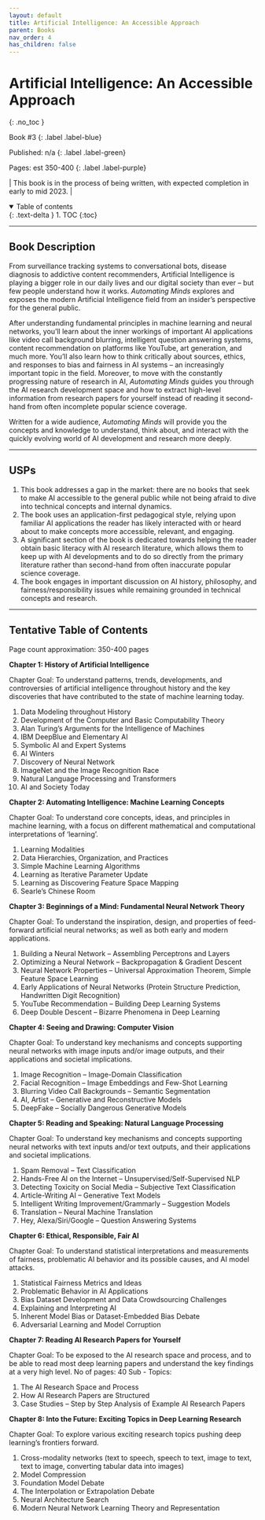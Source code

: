 ```yaml
---
layout: default
title: Artificial Intelligence: An Accessible Approach
parent: Books
nav_order: 4
has_children: false
---
```


# Artificial Intelligence: An Accessible Approach
{: .no_toc }

<!-- Understanding the Function and Impact of Artificial Intelligence in Our Digital Society 
{: .fs-6 .fw-300 } -->

Book #3
{: .label .label-blue}

Published: n/a
{: .label .label-green}

Pages: est 350-400
{: .label .label-purple}

| This book is in the process of being written, with expected completion in early to mid 2023. |


<details open markdown="block">
  <summary>
    Table of contents
  </summary>
  {: .text-delta }
1. TOC
{:toc}
</details>

---

## Book Description
From surveillance tracking systems to conversational bots, disease diagnosis to addictive content recommenders, Artificial Intelligence is playing a bigger role in our daily lives and our digital society than ever – but few people understand how it works. *Automating Minds* explores and exposes the modern Artificial Intelligence field from an insider’s perspective for the general public. 

After understanding fundamental principles in machine learning and neural networks, you’ll learn about the inner workings of important AI applications like video call background blurring, intelligent question answering systems, content recommendation on platforms like YouTube, art generation, and much more. You’ll also learn how to think critically about sources, ethics, and responses to bias and fairness in AI systems – an increasingly important topic in the field. Moreover, to move with the constantly progressing nature of research in AI, *Automating Minds* guides you through the AI research development space and how to extract high-level information from research papers for yourself instead of reading it second-hand from often incomplete popular science coverage. 

Written for a wide audience, *Automating Minds* will provide you the concepts and knowledge to understand, think about, and interact with the quickly evolving world of AI development and research more deeply. 

---

## USPs
1. This book addresses a gap in the market: there are no books that seek to make AI accessible to the general public while not being afraid to dive into technical concepts and internal dynamics. 
2. The book uses an application-first pedagogical style, relying upon familiar AI applications the reader has likely interacted with or heard about to make concepts more accessible, relevant, and engaging. 
3. A significant section of the book is dedicated towards helping the reader obtain basic literacy with AI research literature, which allows them to keep up with AI developments and to do so directly from the primary literature rather than second-hand from often inaccurate popular science coverage.  
4. The book engages in important discussion on AI history, philosophy, and fairness/responsibility issues while remaining grounded in technical concepts and research. 

---

## Tentative Table of Contents
Page count approximation: 350-400 pages

**Chapter 1: History of Artificial Intelligence** 

Chapter Goal: To understand patterns, trends, developments, and controversies of artificial intelligence throughout history and the key discoveries that have contributed to the state of machine learning today.

1.	Data Modeling throughout History
2.	Development of the Computer and Basic Computability Theory
3.	Alan Turing’s Arguments for the Intelligence of Machines
4.	IBM DeepBlue and Elementary AI
5.	Symbolic AI and Expert Systems
6.	AI Winters
7.	Discovery of Neural Network
8.	ImageNet and the Image Recognition Race
9.	Natural Language Processing and Transformers
10.	 AI and Society Today


**Chapter 2:  Automating Intelligence: Machine Learning Concepts**

Chapter Goal: To understand core concepts, ideas, and principles in machine learning, with a focus on different mathematical and computational interpretations of ‘learning’.

1.	Learning Modalities
2.	Data Hierarchies, Organization, and Practices
3.	Simple Machine Learning Algorithms
4.	Learning as Iterative Parameter Update
5.	Learning as Discovering Feature Space Mapping 
6.	Searle’s Chinese Room


**Chapter 3: Beginnings of a Mind: Fundamental Neural Network Theory**

Chapter Goal: To understand the inspiration, design, and properties of feed-forward artificial neural networks; as well as both early and modern applications.

1.	Building a Neural Network – Assembling Perceptrons and Layers
2.	Optimizing a Neural Network – Backpropagation & Gradient Descent
3.	Neural Network Properties – Universal Approximation Theorem, Simple Feature Space Learning
4.	Early Applications of Neural Networks (Protein Structure Prediction, Handwritten Digit Recognition)
5.	YouTube Recommendation – Building Deep Learning Systems
6.	Deep Double Descent – Bizarre Phenomena in Deep Learning


**Chapter 4: Seeing and Drawing: Computer Vision**

Chapter Goal: To understand key mechanisms and concepts supporting neural networks with image inputs and/or image outputs, and their applications and societal implications.

1. Image Recognition – Image-Domain Classification
2. Facial Recognition – Image Embeddings and Few-Shot Learning
3. Blurring Video Call Backgrounds – Semantic Segmentation
4. AI, Artist – Generative and Reconstructive Models
5. DeepFake – Socially Dangerous Generative Models


**Chapter 5: Reading and Speaking: Natural Language Processing**

Chapter Goal: To understand key mechanisms and concepts supporting neural networks with text inputs and/or text outputs, and their applications and societal implications.

1.	Spam Removal – Text Classification
2.	Hands-Free AI on the Internet – Unsupervised/Self-Supervised NLP
3.	Detecting Toxicity on Social Media – Subjective Text Classification
4.	Article-Writing AI – Generative Text Models
5.	Intelligent Writing Improvement/Grammarly – Suggestion Models
6.	Translation – Neural Machine Translation
7.	Hey, Alexa/Siri/Google – Question Answering Systems


**Chapter 6: Ethical, Responsible, Fair AI**

Chapter Goal: To understand statistical interpretations and measurements of fairness, problematic AI behavior and its possible causes, and AI model attacks.

1.	Statistical Fairness Metrics and Ideas
2.	Problematic Behavior in AI Applications
3.	Bias Dataset Development and Data Crowdsourcing Challenges
4.	Explaining and Interpreting AI
5.	Inherent Model Bias or Dataset-Embedded Bias Debate
6.	Adversarial Learning and Model Corruption


**Chapter 7: Reading AI Research Papers for Yourself**

Chapter Goal: To be exposed to the AI research space and process, and to be able to read most deep learning papers and understand the key findings at a very high level. 
No of pages: 40
Sub - Topics: 
1.	The AI Research Space and Process
2.	How AI Research Papers are Structured
3.	Case Studies – Step by Step Analysis of Example AI Research Papers


**Chapter 8: Into the Future: Exciting Topics in Deep Learning Research**

Chapter Goal: To explore various exciting research topics pushing deep learning’s frontiers forward.

1.	Cross-modality networks (text to speech, speech to text, image to text, text to image, converting tabular data into images)
2.	Model Compression
3.	Foundation Model Debate
4.	The Interpolation or Extrapolation Debate
5.	Neural Architecture Search
6.	Modern Neural Network Learning Theory and Representation
